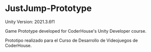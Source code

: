# JustJump-Prototype

Unity Version: 2021.3.6f1

Game Prototype developed for CoderHouse's Unity Developer course.

Prototipo realizado para el Curso de Desarrollo de Videojuegos de CoderHouse.
